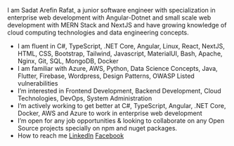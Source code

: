 I am Sadat Arefin Rafat, a junior software engineer with specialization in enterprise web development with Angular-Dotnet and small scale web development with MERN Stack and NextJS and have growing knowledge of cloud computing technologies and data engineering concepts.

- I am fluent in C#, TypeScript, .NET Core, Angular, Linux, React, NextJS, HTML, CSS, Bootstrap, Tailwind, Javascript, MaterialUI, Bash, Apache, Nginx, Git, SQL, MongoDB, Docker
- I am familiar with Azure, AWS, Python, Data Science Concepts, Java, Flutter, Firebase, Wordpress, Design Patterns, OWASP Listed vulnerabilities
- I’m interested in Frontend Development, Backend Development, Cloud Technologies, DevOps, System Administration
- I’m actively working to get better at C#, TypeScript, Angular, .NET Core, Docker, AWS and Azure to work in enterprise web development
- I’m open for any job opportunities & looking to collaborate on any Open Source projects specially on npm and nuget packages.
- How to reach me [LinkedIn](https://www.linkedin.com/in/sadat-arefin-rafat/) [Facebook](https://www.facebook.com/sadat.arefin.dev)

